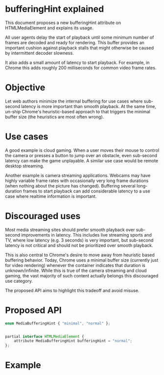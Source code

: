# bufferingHint explained

This document proposes a new bufferingHint attribute on HTMLMediaElement and explains its usage. 

All user agents delay the start of playback until some minimum number of frames are decoded and ready for rendering. This buffer provides an important cushion against playback stalls that might otherwise be caused by intermittent decoder slowness. 

It also adds a small amount of latency to start playback. For example, in Chrome this adds roughly 200 milliseconds for common video frame rates.

# Objective

Let web authors minimize the internal buffering for use cases where sub-second latency is more important than smooth playback. At the same time, un-ship Chrome's heuristic-based approach to that triggers the minimal buffer size (the heuristics are most often wrong). 

# Use cases

A good example is cloud gaming. When a user moves their mouse to control the camera or presses a button to jump over an obstacle, even sub-second latency can make the game unplayable. A similar use case would be remote desktop streaming.

Another example is camera streaming applications. Webcams may have highly variable frame rates with occasionally very long frame durations (when nothing about the picture has changed). Buffering several long-duration frames to start playback can add considerable latency to a use case where realtime information is important.

# Discouraged uses

Most media streaming sites should prefer smooth playback over sub-second improvements in latency. This includes live streaming sports and TV, where low latency (e.g. 3 seconds) is very important, but sub-second latency is not critical and should not be prioritized over smooth playback. 

This is also central to Chrome's desire to move away from heuristic based buffering behavior. Today, Chrome uses a minimal buffer size (currently just for video rendering) whenever the container indicates that duration is unknown/infinite. While this is true of the camera streaming and cloud gaming, the vast majority of such content actually belongs this discouraged use category. 

The proposed API aims to highlight this tradeoff and avoid misuse.

# Proposed API

```Javascript
enum MediaBufferingHint { "minimal", "normal" };


partial interface HTMLMediaElement {
    attribute MediaBufferingHint bufferingHint = "normal"; 
};
```

# Example

<script>
  // Here MediaSource represents a cloud gaming stream or a stream from 
  // a secuirty camera. Not shown: MSE buffer management. 
  let mediaSource = new MediaSource();  
  video.src = window.URL.createObjectURL(mediaSource);;
  video.bufferingHint = "minimal";
</script>
